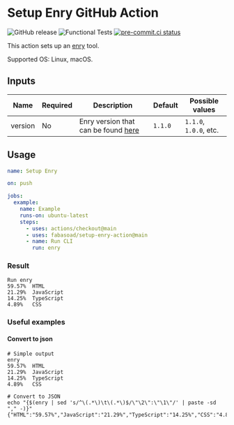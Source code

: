 # Setup Enry GitHub Action

![GitHub release](https://img.shields.io/github/v/release/fabasoad/setup-enry-action?include_prereleases)
![Functional Tests](https://github.com/fabasoad/setup-enry-action/workflows/Functional%20Tests/badge.svg)
[![pre-commit.ci status](https://results.pre-commit.ci/badge/github/fabasoad/setup-enry-action/main.svg)](https://results.pre-commit.ci/latest/github/fabasoad/setup-enry-action/main)

This action sets up an [enry](https://github.com/go-enry/enry) tool.

Supported OS: Linux, macOS.

## Inputs

| Name    | Required | Description                                                                     | Default | Possible values        |
|---------|----------|---------------------------------------------------------------------------------|---------|------------------------|
| version | No       | Enry version that can be found [here](https://github.com/go-enry/enry/releases) | `1.1.0` | `1.1.0`, `1.0.0`, etc. |

## Usage

```yaml
name: Setup Enry

on: push

jobs:
  example:
    name: Example
    runs-on: ubuntu-latest
    steps:
      - uses: actions/checkout@main
      - uses: fabasoad/setup-enry-action@main
      - name: Run CLI
        run: enry
```

### Result

```shell
Run enry
59.57%  HTML
21.29%  JavaScript
14.25%  TypeScript
4.89%   CSS
```

### Useful examples

#### Convert to json

```shell
# Simple output
enry
59.57%  HTML
21.29%  JavaScript
14.25%  TypeScript
4.89%   CSS

# Convert to JSON
echo "{$(enry | sed 's/^\(.*\)\t\(.*\)$/\"\2\":\"\1\"/' | paste -sd "," -)}"
{"HTML":"59.57%","JavaScript":"21.29%","TypeScript":"14.25%","CSS":"4.89%"}
```
